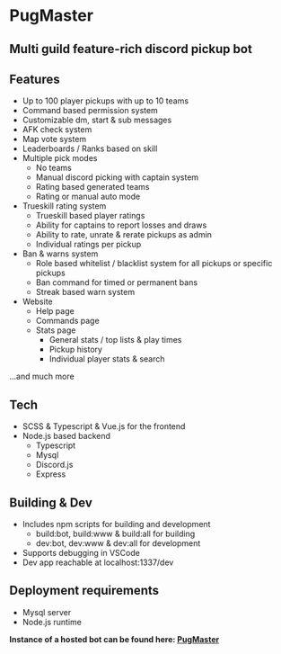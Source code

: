 # PugMaster
## Multi guild feature-rich discord pickup bot
## Features
- Up to 100 player pickups with up to 10 teams
- Command based permission system
- Customizable dm, start & sub messages
- AFK check system
- Map vote system
- Leaderboards / Ranks based on skill
- Multiple pick modes
    - No teams
    - Manual discord picking with captain system
    - Rating based generated teams
    - Rating or manual auto mode
- Trueskill rating system
    - Trueskill based player ratings
    - Ability for captains to report losses and draws
    - Ability to rate, unrate & rerate pickups as admin
	- Individual ratings per pickup
- Ban & warns system
    - Role based whitelist / blacklist system for all pickups or specific pickups
    - Ban command for timed or permanent bans
    - Streak based warn system
- Website
    - Help page
    - Commands page
    - Stats page
        - General stats / top lists & play times
        - Pickup history
        - Individual player stats & search

...and much more

## Tech

- SCSS & Typescript & Vue.js for the frontend 
- Node.js based backend
    - Typescript
    - Mysql
    - Discord.js
    - Express

## Building & Dev
- Includes npm scripts for building and development
    - build:bot, build:www & build:all for building
    - dev:bot, dev:www & dev:all for development
- Supports debugging in VSCode
- Dev app reachable at localhost:1337/dev

## Deployment requirements
- Mysql server
- Node.js runtime

**Instance of a hosted bot can be found here: [PugMaster](https://slice.sh/pugmaster/)**
